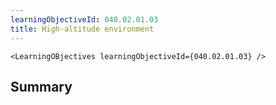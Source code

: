 ```yaml
---
learningObjectiveId: 040.02.01.03
title: High-altitude environment
---
```


```tsx eval
<LearningOBjectives learningObjectiveId={040.02.01.03} />
```

## Summary
